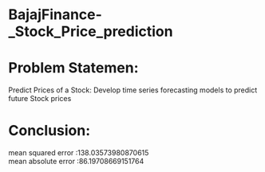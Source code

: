 # BajajFinance-_Stock_Price_prediction

# Problem Statemen:
 Predict Prices of a Stock:  Develop time series forecasting models to predict future Stock prices


# Conclusion:
mean squared error :138.03573980870615  
mean absolute error :86.19708669151764
